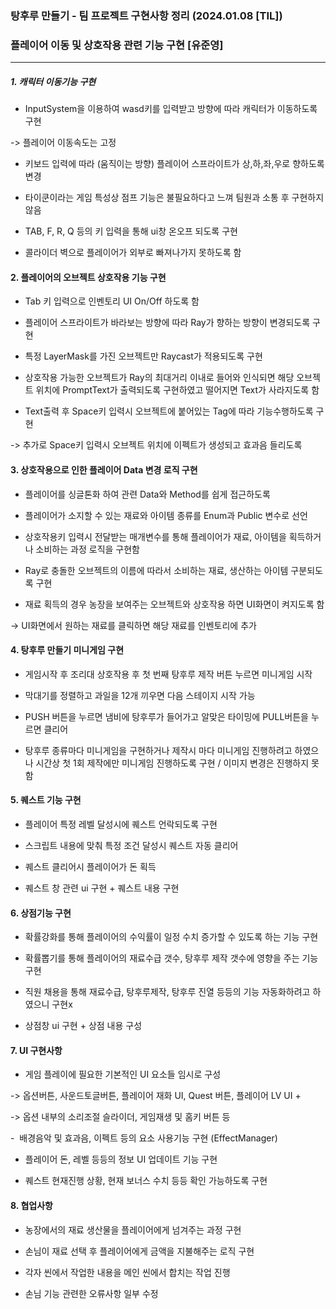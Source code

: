 ### 탕후루 만들기 - 팀 프로젝트 구현사항 정리 (2024.01.08 [TIL])

### 플레이어 이동 및 상호작용 관련 기능 구현 [유준영]

---

  

##### 1. 캐릭터 이동기능 구현

  

- InputSystem을 이용하여 wasd키를 입력받고 방향에 따라 캐릭터가 이동하도록 구현

-> 플레이어 이동속도는 고정

- 키보드 입력에 따라 (움직이는 방향) 플레이어 스프라이트가 상,하,좌,우로 향하도록 변경

- 타이쿤이라는 게임 특성상 점프 기능은 불필요하다고 느껴 팀원과 소통 후 구현하지 않음

- TAB, F, R, Q 등의 키 입력을 통해 ui창 온오프 되도록 구현

- 콜라이더 벽으로 플레이어가 외부로 빠져나가지 못하도록 함

  

#### 2. 플레이어의 오브젝트 상호작용 기능 구현

  

- Tab 키 입력으로 인벤토리 UI On/Off 하도록 함

- 플레이어 스프라이트가 바라보는 방향에 따라 Ray가 향하는 방향이 변경되도록 구현

- 특정 LayerMask를 가진 오브젝트만 Raycast가 적용되도록 구현

- 상호작용 가능한 오브젝트가 Ray의 최대거리 이내로 들어와 인식되면 해당 오브젝트 위치에 PromptText가 출력되도록 구현하였고 떨어지면 Text가 사라지도록 함

- Text출력 후 Space키 입력시 오브젝트에 붙어있는 Tag에 따라 기능수행하도록 구현

-> 추가로 Space키 입력시 오브젝트 위치에 이펙트가 생성되고 효과음 들리도록 

  

#### 3. 상호작용으로 인한 플레이어 Data 변경 로직 구현 

  

- 플레이어를 싱글톤화 하여 관련 Data와 Method를 쉽게 접근하도록 

- 플레이어가 소지할 수 있는 재료와 아이템 종류를 Enum과 Public 변수로 선언

- 상호작용키 입력시 전달받는 매개변수를 통해 플레이어가 재료, 아이템을 획득하거나 소비하는 과정 로직을 구현함 

- Ray로 충돌한 오브젝트의 이름에 따라서 소비하는 재료, 생산하는 아이템 구분되도록 구현

- 재료 획득의 경우 농장을 보여주는 오브젝트와 상호작용 하면 UI화면이 켜지도록 함

-> UI화면에서 원하는 재료를 클릭하면 해당 재료를 인벤토리에 추가 

  

#### 4. 탕후루 만들기 미니게임 구현

  

- 게임시작 후 조리대 상호작용 후 첫 번째 탕후루 제작 버튼 누르면 미니게임 시작

- 막대기를 정렬하고 과일을 12개 끼우면 다음 스테이지 시작 가능

- PUSH 버튼을 누르면 냄비에 탕후루가 들어가고 알맞은 타이밍에 PULL버튼을 누르면 클리어

- 탕후루 종류마다 미니게임을 구현하거나 제작시 마다 미니게임 진행하려고 하였으나 시간상 첫 1회 제작에만 미니게임 진행하도록 구현 / 이미지 변경은 진행하지 못함

  

#### 5. 퀘스트 기능 구현

  

- 플레이어 특정 레벨 달성시에 퀘스트 언락되도록 구현

- 스크립트 내용에 맞춰 특정 조건 달성시 퀘스트 자동 클리어

- 퀘스트 클리어시 플레이어가 돈 획득

- 퀘스트 창 관련 ui 구현 + 퀘스트 내용 구현

  

#### 6. 상점기능 구현

  

- 확률강화를 통해 플레이어의 수익률이 일정 수치 증가할 수 있도록 하는 기능 구현

- 확률뽑기를 통해 플레이어의 재료수급 갯수, 탕후루 제작 갯수에 영향을 주는 기능 구현

- 직원 채용을 통해 재료수급, 탕후루제작, 탕후루 진열 등등의 기능 자동화하려고 하였으니 구현x

- 상점창 ui 구현 + 상점 내용 구성

  

#### 7. UI 구현사항

  

- 게임 플레이에 필요한 기본적인 UI 요소들 임시로 구성

-> 옵션버튼, 사운드토글버튼, 플레이어 재화 UI, Quest 버튼, 플레이어 LV UI + 

-> 옵션 내부의 소리조절 슬라이더, 게임재생 및 홈키 버튼 등

-  배경음악 및 효과음, 이펙트 등의 요소 사용기능 구현 (EffectManager)

- 플레이어 돈, 레벨 등등의 정보 UI 업데이트 기능 구현

- 퀘스트 현재진행 상황, 현재 보너스 수치 등등 확인 가능하도록 구현

  

#### 8. 협업사항

- 농장에서의 재료 생산물을 플레이어에게 넘겨주는 과정 구현

- 손님이 재료 선택 후 플레이어에게 금액을 지불해주는 로직 구현

- 각자 씬에서 작업한 내용을 메인 씬에서 합치는 작업 진행

- 손님 기능 관련한 오류사항 일부 수정